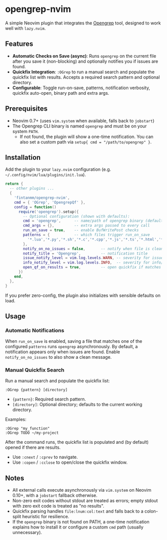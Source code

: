 # opengrep-nvim

A simple Neovim plugin that integrates the [Opengrep](https://www.opengrep.dev/) tool, designed to work well with `lazy.nvim`.

## Features

- **Automatic Checks on Save (async)**: Runs `opengrep` on the current file after you save it (non-blocking) and optionally notifies you if issues are found.
- **Quickfix Integration**: `:OGrep` to run a manual search and populate the quickfix list with results. Accepts a required search pattern and optional directory.
- **Configurable**: Toggle run-on-save, patterns, notification verbosity, quickfix auto-open, binary path and extra args.

## Prerequisites

- Neovim 0.7+ (uses `vim.system` when available, falls back to `jobstart`)
- The Opengrep CLI binary is named `opengrep` and must be on your system `PATH`.
  - If not found, the plugin will show a one-time notification. You can also set a custom path via `setup{ cmd = "/path/to/opengrep" }`.

## Installation

Add the plugin to your `lazy.nvim` configuration (e.g. `~/.config/nvim/lua/plugins/init.lua`).

```lua
return {
  -- other plugins ...
  {
    'fintanmm/opengrep-nvim',
    cmd = { 'OGrep', 'OpengrepQf' },
    config = function()
      require('opengrep').setup({
        -- Optional configuration (shown with defaults):
        cmd = 'opengrep',      -- name/path of opengrep binary (defaults to 'opengrep' on PATH)
        cmd_args = {},         -- extra args passed to every call
        run_on_save = true,    -- enable BufWritePost checks
        patterns = {           -- which files trigger run_on_save
          '*.lua','*.py','*.sh','*.c','*.cpp','*.js','*.ts','*.html','*.css','*.h','*.hpp','*.c++','*.java'
        },
        notify_on_no_issues = false,       -- notify when file is clean
        notify_title = 'Opengrep',         -- notification title
        issue_notify_level = vim.log.levels.WARN, -- severity for issue notifications
        info_notify_level = vim.log.levels.INFO,  -- severity for info/clean messages
        open_qf_on_results = true,         -- open quickfix if matches found
      })
    end,
  },
}
```

If you prefer zero-config, the plugin also initializes with sensible defaults on load.

## Usage

### Automatic Notifications

When `run_on_save` is enabled, saving a file that matches one of the configured `patterns` runs `opengrep` asynchronously. By default, a notification appears only when issues are found. Enable `notify_on_no_issues` to also show a clean message.

### Manual Quickfix Search

Run a manual search and populate the quickfix list:

```
:OGrep {pattern} [directory]
```

- `{pattern}`: Required search pattern.
- `[directory]`: Optional directory; defaults to the current working directory.

Examples:

```
:OGrep "my_function"
:OGrep TODO ~/my-project
```

After the command runs, the quickfix list is populated and (by default) opened if there are results.

- Use `:cnext` / `:cprev` to navigate.
- Use `:copen` / `:cclose` to open/close the quickfix window.

## Notes

- All external calls execute asynchronously via `vim.system` on Neovim 0.10+, with a `jobstart` fallback otherwise.
- Non-zero exit codes without stdout are treated as errors; empty stdout with zero exit code is treated as "no results".
- Quickfix parsing handles `file:lnum:col:text` and falls back to a colon-split heuristic for resilience.
- If the `opengrep` binary is not found on PATH, a one-time notification explains how to install it or configure a custom `cmd` path (usually unnecessary).

